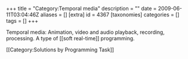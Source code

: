 +++
title = "Category:Temporal media"
description = ""
date = 2009-06-11T03:04:46Z
aliases = []
[extra]
id = 4367
[taxonomies]
categories = []
tags = []
+++

Temporal media: Animation, video and audio playback, recording, processing. A type of [[soft real-time]] programming.

[[Category:Solutions by Programming Task]]
